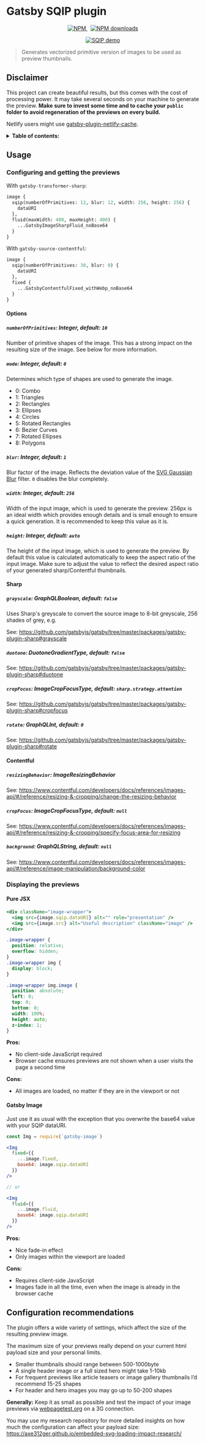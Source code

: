 # Gatsby SQIP plugin

<p align="center">
  <a href="https://www.npmjs.com/package/gatsby-transformer-sqip">
    <img src="https://img.shields.io/npm/v/gatsby-transformer-sqip.svg" alt="NPM">
  </a>
  &nbsp;
  <a href="http://npm-stat.com/charts.html?package=gatsby-transformer-sqip">
    <img src="https://img.shields.io/npm/dm/gatsby-transformer-sqip.svg" alt="NPM downloads">
  </a>
</p>

<p align="center">
  <a href="demo.mp4">
    <img src="demo.gif" alt="SQIP demo" />
  </a>
</p>

> Generates vectorized primitive version of images to be used as preview thumbnails.

## Disclaimer

This project can create beautiful results, but this comes with the cost of processing power. It may take several seconds on your machine to generate the preview. **Make sure to invest some time and to cache your `public` folder to avoid regeneration of the previews on every build.**

Netlify users might use [gatsby-plugin-netlify-cache](https://github.com/axe312ger/gatsby-plugin-netlify-cache).

<details>
<summary><strong>Table of contents:</strong></summary>

- [Usage](#usage)
  - [Configuring and getting the previews](#configuring-and-getting-the-previews)
    - [Options](#options)
    - [Sharp](#sharp)
    - [Contentful](#contentful)
  - [Displaying the previews](#displaying-the-previews)
    - [Pure JSX](#pure-jsx)
    - [Gatsby Image](#gatsby-image)
- [Configuration recommendations](#configuration-recommendations)

</details>

## Usage

### Configuring and getting the previews

With `gatsby-transformer-sharp`:

```graphql
image {
  sqip(numberOfPrimitives: 12, blur: 12, width: 256, height: 256) {
    dataURI
  },
  fluid(maxWidth: 400, maxHeight: 400) {
    ...GatsbyImageSharpFluid_noBase64
  }
}
```

With `gatsby-source-contentful`:

```graphql
image {
  sqip(numberOfPrimitives: 30, blur: 0) {
    dataURI
  },
  fixed {
    ...GatsbyContentfulFixed_withWebp_noBase64
  }
}
```

#### Options

##### `numberOfPrimitives`: Integer, default: `10`

Number of primitive shapes of the image. This has a strong impact on the resulting size of the image. See below for more information.

##### `mode`: Integer, default: `0`

Determines which type of shapes are used to generate the image.

- 0: Combo
- 1: Triangles
- 2: Rectangles
- 3: Ellipses
- 4: Circles
- 5: Rotated Rectangles
- 6: Bezier Curves
- 7: Rotated Ellipses
- 8: Polygons

##### `blur`: Integer, default: `1`

Blur factor of the image. Reflects the deviation value of the [SVG Gaussian Blur](https://developer.mozilla.org/en-US/docs/Web/SVG/Element/feGaussianBlur) filter. `0` disables the blur completely.

##### `width`: Integer, default: `256`

Width of the input image, which is used to generate the preview. 256px is an ideal width which provides enough details and is small enough to ensure a quick generation. It is recommended to keep this value as it is.

##### `height`: Integer, default: `auto`

The height of the input image, which is used to generate the preview. By default this value is calculated automatically to keep the aspect ratio of the input image. Make sure to adjust the value to reflect the desired aspect ratio of your generated sharp/Contentful thumbnails.

#### Sharp

##### `grayscale`: GraphQLBoolean, default: `false`

Uses Sharp's greyscale to convert the source image to 8-bit greyscale, 256 shades of grey, e.g.

See: https://github.com/gatsbyjs/gatsby/tree/master/packages/gatsby-plugin-sharp#grayscale

##### `duotone`: DuotoneGradientType, default: `false`

See: https://github.com/gatsbyjs/gatsby/tree/master/packages/gatsby-plugin-sharp#duotone

##### `cropFocus`: ImageCropFocusType, default: `sharp.strategy.attention`

See: https://github.com/gatsbyjs/gatsby/tree/master/packages/gatsby-plugin-sharp#cropfocus

##### `rotate`: GraphQLInt, default: `0`

See: https://github.com/gatsbyjs/gatsby/tree/master/packages/gatsby-plugin-sharp#rotate

#### Contentful

##### `resizingBehavior`: ImageResizingBehavior

See: https://www.contentful.com/developers/docs/references/images-api/#/reference/resizing-&-cropping/change-the-resizing-behavior

##### `cropFocus`: ImageCropFocusType, default: `null`

See: https://www.contentful.com/developers/docs/references/images-api/#/reference/resizing-&-cropping/specify-focus-area-for-resizing

##### `background`: GraphQLString, default: `null`

See: https://www.contentful.com/developers/docs/references/images-api/#/reference/image-manipulation/background-color

### Displaying the previews

#### Pure JSX

```jsx
<div className="image-wrapper">
  <img src={image.sqip.dataURI} alt="" role="presentation" />
  <img src={image.src} alt="Useful description" className="image" />
</div>
```

```css
.image-wrapper {
  position: relative;
  overflow: hidden;
}
.image-wrapper img {
  display: block;
}

.image-wrapper img.image {
  position: absolute;
  left: 0;
  top: 0;
  bottom: 0;
  width: 100%;
  height: auto;
  z-index: 1;
}
```

**Pros:**

- No client-side JavaScript required
- Browser cache ensures previews are not shown when a user visits the page a second time

**Cons:**

- All images are loaded, no matter if they are in the viewport or not

#### Gatsby Image

Just use it as usual with the exception that you overwrite the base64 value with your SQIP dataURI.

```jsx
const Img = require(`gatsby-image`)

<Img
  fixed={{
    ...image.fixed,
    base64: image.sqip.dataURI
  }}
/>

// or

<Img
  fluid={{
    ...image.fluid,
    base64: image.sqip.dataURI
  }}
/>
```

**Pros:**

- Nice fade-in effect
- Only images within the viewport are loaded

**Cons:**

- Requires client-side JavaScript
- Images fade in all the time, even when the image is already in the browser cache

## Configuration recommendations

The plugin offers a wide variety of settings, which affect the size of the resulting preview image.

The maximum size of your previews really depend on your current html payload size and your personal limits.

- Smaller thumbnails should range between 500-1000byte
- A single header image or a full sized hero might take 1-10kb
- For frequent previews like article teasers or image gallery thumbnails I’d recommend 15-25 shapes
- For header and hero images you may go up to 50-200 shapes

**Generally:** Keep it as small as possible and test the impact of your image previews via [webpagetest.org](https://www.webpagetest.org) on a 3G connection.

You may use my research repository for more detailed insights on how much the configuration can affect your payload size: https://axe312ger.github.io/embedded-svg-loading-impact-research/
